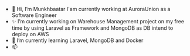 - 👋 Hi, I’m Munkhbaatar I'am currently working at AuroraUnion as a Software Engineer
- ✨ I’m currently working on Warehouse Management project on my free time by using Laravel as Framework and MongoDB as DB intend to deploy on AWS 
- 🌱 I’m currently learning Laravel, MongoDB and Docker
- 📫 

<!---
munkh07734/munkh07734 is a ✨ special ✨ repository because its `README.md` (this file) appears on your GitHub profile.
You can click the Preview link to take a look at your changes.
--->
